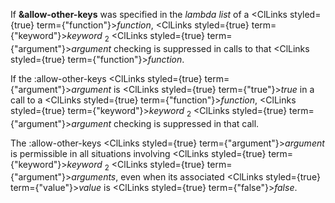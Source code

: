 



If **&amp;allow-other-keys** was specified in the *lambda list* of a <ClLinks styled={true} term={"function"}><i>function</i></ClLinks>, <ClLinks styled={true} term={"keyword"}><i>keyword</i></ClLinks> <sub>2</sub> <ClLinks styled={true} term={"argument"}><i>argument</i></ClLinks> checking is suppressed in calls to that <ClLinks styled={true} term={"function"}><i>function</i></ClLinks>.  







If the :allow-other-keys <ClLinks styled={true} term={"argument"}><i>argument</i></ClLinks> is <ClLinks styled={true} term={"true"}><i>true</i></ClLinks> in a call to a <ClLinks styled={true} term={"function"}><i>function</i></ClLinks>, <ClLinks styled={true} term={"keyword"}><i>keyword</i></ClLinks> <sub>2</sub> <ClLinks styled={true} term={"argument"}><i>argument</i></ClLinks> checking is suppressed in that call. 



The :allow-other-keys <ClLinks styled={true} term={"argument"}><i>argument</i></ClLinks> is permissible in all situations involving <ClLinks styled={true} term={"keyword"}><i>keyword</i></ClLinks> <sub>2</sub> <ClLinks styled={true} term={"argument"}><i>arguments</i></ClLinks>, even when its associated <ClLinks styled={true} term={"value"}><i>value</i></ClLinks> is <ClLinks styled={true} term={"false"}><i>false</i></ClLinks>. 



